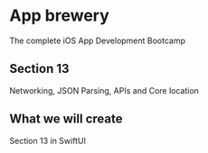 #  App brewery

The complete iOS App Development Bootcamp

## Section 13

Networking, JSON Parsing, APIs and Core location

## What we will create

 Section 13 in SwiftUI 
